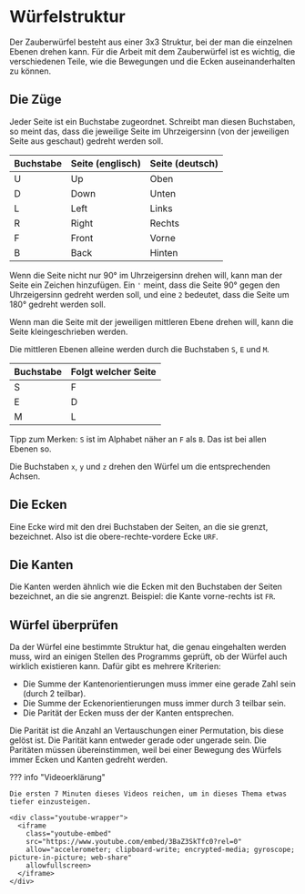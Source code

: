 # Würfelstruktur

Der Zauberwürfel besteht aus einer 3x3 Struktur, bei der man die einzelnen Ebenen drehen kann. Für die Arbeit mit dem
Zauberwürfel ist es wichtig, die verschiedenen Teile, wie die Bewegungen und die Ecken auseinanderhalten zu können.

## Die Züge

Jeder Seite ist ein Buchstabe zugeordnet. Schreibt man diesen Buchstaben, so meint das, dass die jeweilige Seite im 
Uhrzeigersinn (von der jeweiligen Seite aus geschaut) gedreht werden soll.

| Buchstabe | Seite (englisch) | Seite (deutsch) |
|-----------|------------------|-----------------|
| U         | Up               | Oben            |
| D         | Down             | Unten           |
| L         | Left             | Links           |
| R         | Right            | Rechts          |
| F         | Front            | Vorne           |
| B         | Back             | Hinten          |

Wenn die Seite nicht nur 90° im Uhrzeigersinn drehen will, kann man der Seite ein Zeichen hinzufügen. Ein `'` meint, 
dass die Seite 90° gegen den Uhrzeigersinn gedreht werden soll, und eine `2` bedeutet, dass die Seite um 180° gedreht 
werden soll.

Wenn man die Seite mit der jeweiligen mittleren Ebene drehen will, kann die Seite kleingeschrieben werden.

Die mittleren Ebenen alleine werden durch die Buchstaben `S`, `E` und `M`.

| Buchstabe | Folgt welcher Seite |
|-----------|---------------------|
| S         | F                   |
| E         | D                   |
| M         | L                   |

Tipp zum Merken: `S` ist im Alphabet näher an `F` als `B`. Das ist bei allen Ebenen so.

Die Buchstaben `x`, `y` und `z` drehen den Würfel um die entsprechenden Achsen.

## Die Ecken

Eine Ecke wird mit den drei Buchstaben der Seiten, an die sie grenzt, bezeichnet. Also ist die obere-rechte-vordere
Ecke `URF`.

## Die Kanten

Die Kanten werden ähnlich wie die Ecken mit den Buchstaben der Seiten bezeichnet, an die sie angrenzt. Beispiel: die 
Kante vorne-rechts ist `FR`.

## Würfel überprüfen

Da der Würfel eine bestimmte Struktur hat, die genau eingehalten werden muss, wird an einigen Stellen des Programms 
geprüft, ob der Würfel auch wirklich existieren kann. Dafür gibt es mehrere Kriterien:

* Die Summe der Kantenorientierungen muss immer eine gerade Zahl sein (durch 2 teilbar).
* Die Summe der Eckenorientierungen muss immer durch 3 teilbar sein.
* Die Parität der Ecken muss der der Kanten entsprechen.

Die Parität ist die Anzahl an Vertauschungen einer Permutation, bis diese gelöst ist. Die Parität kann entweder gerade
oder ungerade sein. Die Paritäten müssen übereinstimmen, weil bei einer Bewegung des Würfels immer Ecken und Kanten 
gedreht werden.

??? info "Videoerklärung"
    
    Die ersten 7 Minuten dieses Videos reichen, um in dieses Thema etwas tiefer einzusteigen.

    <div class="youtube-wrapper">
      <iframe 
        class="youtube-embed"
        src="https://www.youtube.com/embed/3BaZ3SkTfc0?rel=0"
        allow="accelerometer; clipboard-write; encrypted-media; gyroscope; picture-in-picture; web-share"
        allowfullscreen>
      </iframe>
    </div>
